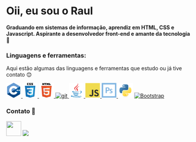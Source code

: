 
<div align="left">
    <h1> Oii, eu sou o Raul </h1>
<div>
  
<div align="left">
    <p><b>Graduando em sistemas de informação, aprendiz em HTML, CSS e Javascript. Aspirante a desenvolvedor front-end e amante da tecnologia 🥰</b></p>
<div>

<h3 align="left">Linguagens e ferramentas:</h3>
<p align="left">Aqui estão algumas das linguagens e ferramentas que estudo ou já tive contato 😊</p>
  
<p align="left"> 
    <a href="https://www.w3schools.com/cpp/" target="_blank" rel="noreferrer"> <img src="https://raw.githubusercontent.com/devicons/devicon/master/icons/cplusplus/cplusplus-original.svg" alt="cplusplus" width="40" height="40"/> </a> 
    <a href="https://www.w3schools.com/css/" target="_blank" rel="noreferrer"> <img src="https://raw.githubusercontent.com/devicons/devicon/master/icons/css3/css3-original-wordmark.svg" alt="css3" width="40" height="40"/> </a> 
    <a href="https://www.w3.org/html/" target="_blank" rel="noreferrer"> <img src="https://raw.githubusercontent.com/devicons/devicon/master/icons/html5/html5-original-wordmark.svg" alt="html5" width="40" height="40"/> </a>
    <a href="https://git-scm.com/" target="_blank" rel="noreferrer"> <img src="https://www.vectorlogo.zone/logos/git-scm/git-scm-icon.svg" alt="git" width="40" height="40"/> </a> 
    <a href="https://www.java.com" target="_blank" rel="noreferrer"> <img src="https://raw.githubusercontent.com/devicons/devicon/master/icons/java/java-original.svg" alt="java" width="40" height="40"/> </a> 
    <a href="https://developer.mozilla.org/en-US/docs/Web/JavaScript" target="_blank" rel="noreferrer"> <img src="https://raw.githubusercontent.com/devicons/devicon/master/icons/javascript/javascript-original.svg" alt="javascript" width="40" height="40"/> </a> 
    <a href="https://www.photoshop.com/en" target="_blank" rel="noreferrer"> <img src="https://raw.githubusercontent.com/devicons/devicon/master/icons/photoshop/photoshop-line.svg" alt="photoshop" width="40" height="40"/> </a>
    <a href="https://www.python.org" target="_blank" rel="noreferrer"> <img src="https://raw.githubusercontent.com/devicons/devicon/master/icons/python/python-original.svg" alt="python" width="40" height="40"/></a>
    <a href="https://getbootstrap.com" target="_blank" rel="noreferrer"><img src="https://avatars.githubusercontent.com/u/2918581?s=280&v=4" alt="Bootstrap" width="40" height="40"></a>
 </p>
 
 <h3>Contato 💬</h3>
 <p><a href="https://www.linkedin.com/in/raul-silva-42443922b/"><img src="https://cdn.icon-icons.com/icons2/3041/PNG/512/linkedin_logo_icon_189225.png" width="40" height="40"></a>
  <a href="mailto:raulvictor772@gmail.com"><img src="https://cdn-icons-png.flaticon.com/512/281/281769.png" height="40"</a></p>

